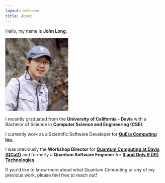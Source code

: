 ```yaml
---
layout: welcome
title: About
---
```


Hello, my name is __John Long__.

<img src="profile_picture.jpg" alt="profile picture" width="200"/>

I recently graduated from the __University of California - Davis__ with a Bachelor of Science in __Computer Science and Engineering (CSE)__.

I currently work as a Scientific Software Developer for [__QuEra Computing Inc.__](https://www.quera.com/)

I was previously the __Workshop Director__ for [__Quantum Computing at Davis (QCaD)__](https://www.qcatdavis.org/) and formerly a __Quantum Software Engineer__ for [__If and Only If (Iff) Technologies__](https://iff.bio/).

If you'd like to know more about what Quantum Computing or any of my previous work, please feel free to reach out!